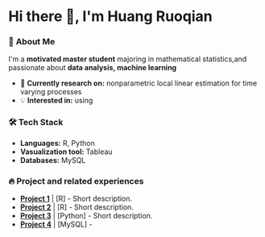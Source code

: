# Hi there 👋, I'm Huang Ruoqian

### 🚀 **About Me**  
I'm a **motivated master student** majoring in mathematical statistics,and passionate about **data analysis, machine learning**
- 🔭 **Currently research on:** nonparametric local linear estimation for time varying processes   
- 💡 **Interested in:** using 


### 🛠 **Tech Stack**  
- **Languages:** R, Python 
- **Vasualization tool:** Tableau
- **Databases:** MySQL  

### 🔥 **Project and related experiences**  
- **[Project 1](link)** | [R] - Short description.  
- **[Project 2](link)** | [R] - Short description.  
- **[Project 3](link)** | [Python] - Short description.
- **[Project 4](link)** | [MySQL] -  



